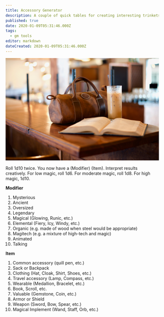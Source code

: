 ```yaml
---
title: Accessory Generator
description: A couple of quick tables for creating interesting trinkets in session 0
published: true
date: 2020-01-09T05:31:46.000Z
tags:
  - gm tools
editor: markdown
dateCreated: 2020-01-09T05:31:46.000Z
---
```


![Featured Image](accessory-generators.jpg)

Roll 1d10 twice. You now have a (Modifier) (Item). Interpret results creatively. For low magic, roll 1d6. For moderate magic, roll 1d8. For high magic, 1d10.

**Modifier**

1. Mysterious
2. Ancient
3. Oversized
4. Legendary
5. Magical (Glowing, Runic, etc.)
6. Elemental (Fiery, Icy, Windy, etc.)
7. Organic (e.g. made of wood when steel would be appropriate)
8. Magitech (e.g. a mixture of high-tech and magic)
9. Animated
10. Talking

**Item**

1. Common accessory (quill pen, etc.)
2. Sack or Backpack
3. Clothing (Hat, Cloak, Shirt, Shoes, etc.)
4. Travel accessory (Lamp, Compass, etc.)
5. Wearable (Medallion, Bracelet, etc.)
6. Book, Scroll, etc.
7. Valuable (Gemstone, Coin, etc.)
8. Armor or Shield
9. Weapon (Sword, Bow, Spear, etc.)
10. Magical Implement (Wand, Staff, Orb, etc.)


    